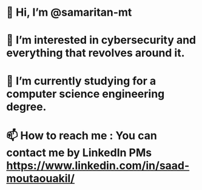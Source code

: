 # 👋 Hi, I’m @samaritan-mt
# 👀 I’m interested in cybersecurity and everything that revolves around it.
# 🌱 I’m currently studying for a computer science engineering degree.
# 📫 How to reach me : You can contact me by LinkedIn PMs https://www.linkedin.com/in/saad-moutaouakil/ 

<!---
samaritan-mt/samaritan-mt is a ✨ special ✨ repository because its `README.md` (this file) appears on your GitHub profile.
You can click the Preview link to take a look at your changes.
--->
